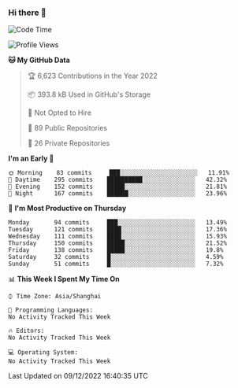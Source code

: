 ### Hi there 👋

<!--
**qbosen/qbosen** is a ✨ _special_ ✨ repository because its `README.md` (this file) appears on your GitHub profile.

Here are some ideas to get you started:

- 🔭 I’m currently working on ...
- 🌱 I’m currently learning ...
- 👯 I’m looking to collaborate on ...
- 🤔 I’m looking for help with ...
- 💬 Ask me about ...
- 📫 How to reach me: ...
- 😄 Pronouns: ...
- ⚡ Fun fact: ...
-->

<!--START_SECTION:waka-->
![Code Time](http://img.shields.io/badge/Code%20Time-1%2C088%20hrs%2056%20mins-blue)

![Profile Views](http://img.shields.io/badge/Profile%20Views-0-blue)

**🐱 My GitHub Data** 

> 🏆 6,623 Contributions in the Year 2022
 > 
> 📦 393.8 kB Used in GitHub's Storage 
 > 
> 🚫 Not Opted to Hire
 > 
> 📜 89 Public Repositories 
 > 
> 🔑 26 Private Repositories  
 > 
**I'm an Early 🐤** 

```text
🌞 Morning    83 commits     ███░░░░░░░░░░░░░░░░░░░░░░   11.91% 
🌆 Daytime    295 commits    ██████████░░░░░░░░░░░░░░░   42.32% 
🌃 Evening    152 commits    █████░░░░░░░░░░░░░░░░░░░░   21.81% 
🌙 Night      167 commits    ██████░░░░░░░░░░░░░░░░░░░   23.96%

```
📅 **I'm Most Productive on Thursday** 

```text
Monday       94 commits     ███░░░░░░░░░░░░░░░░░░░░░░   13.49% 
Tuesday      121 commits    ████░░░░░░░░░░░░░░░░░░░░░   17.36% 
Wednesday    111 commits    ████░░░░░░░░░░░░░░░░░░░░░   15.93% 
Thursday     150 commits    █████░░░░░░░░░░░░░░░░░░░░   21.52% 
Friday       138 commits    █████░░░░░░░░░░░░░░░░░░░░   19.8% 
Saturday     32 commits     █░░░░░░░░░░░░░░░░░░░░░░░░   4.59% 
Sunday       51 commits     █░░░░░░░░░░░░░░░░░░░░░░░░   7.32%

```


📊 **This Week I Spent My Time On** 

```text
⌚︎ Time Zone: Asia/Shanghai

💬 Programming Languages: 
No Activity Tracked This Week

🔥 Editors: 
No Activity Tracked This Week

💻 Operating System: 
No Activity Tracked This Week

```


 Last Updated on 09/12/2022 16:40:35 UTC
<!--END_SECTION:waka-->

